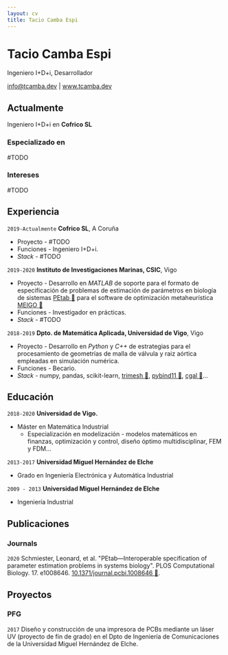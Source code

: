 ```yaml
---
layout: cv
title: Tacio Camba Espi
---
```

# Tacio Camba Espi
Ingeniero I+D+i, Desarrollador

<div id="webaddress">
<a href="info@tcamba.dev">info@tcamba.dev</a>
| <a href="http://www.tcamba.dev">www.tcamba.dev</a>
</div>


## Actualmente

Ingeniero I+D+i en __Cofrico SL__

### Especializado en

#TODO


### Intereses

#TODO


## Experiencia

`2019-Actualmente`
__Cofrico SL__, A Coruña
  
- Proyecto - #TODO
- Funciones - Ingeniero I+D+i. 
- _Stack_ - #TODO

`2019-2020`
__Instituto de Investigaciones Marinas, CSIC__, Vigo
  
- Proyecto - Desarrollo en _MATLAB_ de soporte para el formato de especificación de problemas de estimación de parámetros en biología de sistemas [PEtab :link:](https://petab.readthedocs.io/en/stable/) para el software de optimización metaheurística [MEIGO :link:](http://gingproc.iim.csic.es/meigo.html)
- Funciones - Investigador en prácticas.
- _Stack_ - #TODO

`2018-2019`
__Dpto. de Matemática Aplicada, Universidad de Vigo__, Vigo
  
- Proyecto - Desarrollo en _Python_ y _C++_ de estrategias para el procesamiento de geometrías de malla de válvula y raiz aórtica empleadas en simulación numérica.
- Funciones - Becario.
- _Stack_ - numpy, pandas, scikit-learn, [trimesh :link:](https://github.com/mikedh/trimesh),  [pybind11 :link:](https://github.com/pybind/pybind11), [cgal :link:](https://www.cgal.org/)...

## Educación

`2018-2020`
__Universidad de Vigo.__

- Máster en Matemática Industrial
  - Especialización en modelización - modelos matemáticos en finanzas, optimización y control, diseño óptimo multidisciplinar, FEM y FDM...

`2013-2017`
__Universidad Miguel Hernández de Elche__

- Grado en Ingeniería Electrónica y Automática Industrial

`2009 - 2013`
__Universidad Miguel Hernández de Elche__

- Ingeniería Industrial


## Publicaciones

### Journals

`2020`
Schmiester, Leonard, et al. "PEtab—Interoperable specification of parameter estimation problems in systems biology". PLOS Computational Biology. 17. e1008646. [10.1371/journal.pcbi.1008646 :link:](https://journals.plos.org/ploscompbiol/article?id=10.1371/journal.pcbi.1008646).


## Proyectos

### PFG

`2017` Diseño y construcción de una impresora de PCBs mediante un láser UV (proyecto de fin de grado) en el Dpto de Ingeniería de Comunicaciones de la Universidad Miguel Hernández de Elche.    